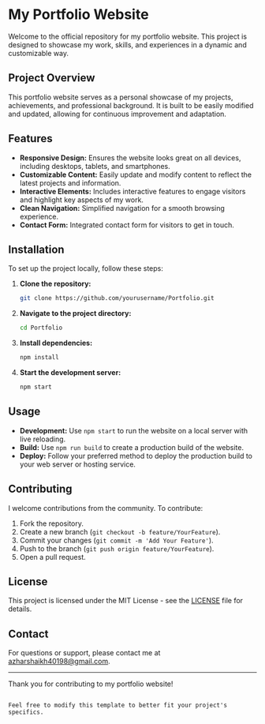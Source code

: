 
# My Portfolio Website

Welcome to the official repository for my portfolio website. This project is designed to showcase my work, skills, and experiences in a dynamic and customizable way.

## Project Overview

This portfolio website serves as a personal showcase of my projects, achievements, and professional background. It is built to be easily modified and updated, allowing for continuous improvement and adaptation.

## Features

- **Responsive Design:** Ensures the website looks great on all devices, including desktops, tablets, and smartphones.
- **Customizable Content:** Easily update and modify content to reflect the latest projects and information.
- **Interactive Elements:** Includes interactive features to engage visitors and highlight key aspects of my work.
- **Clean Navigation:** Simplified navigation for a smooth browsing experience.
- **Contact Form:** Integrated contact form for visitors to get in touch.

## Installation

To set up the project locally, follow these steps:

1. **Clone the repository:**
   ```bash
   git clone https://github.com/yourusername/Portfolio.git
   ```
2. **Navigate to the project directory:**
   ```bash
   cd Portfolio
   ```
3. **Install dependencies:**
   ```bash
   npm install
   ```
4. **Start the development server:**
   ```bash
   npm start
   ```

## Usage

- **Development:** Use `npm start` to run the website on a local server with live reloading.
- **Build:** Use `npm run build` to create a production build of the website.
- **Deploy:** Follow your preferred method to deploy the production build to your web server or hosting service.

## Contributing

I welcome contributions from the community. To contribute:

1. Fork the repository.
2. Create a new branch (`git checkout -b feature/YourFeature`).
3. Commit your changes (`git commit -m 'Add Your Feature'`).
4. Push to the branch (`git push origin feature/YourFeature`).
5. Open a pull request.

## License

This project is licensed under the MIT License - see the [LICENSE](LICENSE) file for details.

## Contact

For questions or support, please contact me at azharshaikh40198@gmail.com.

---

Thank you for contributing to my portfolio website!
```

Feel free to modify this template to better fit your project's specifics.
